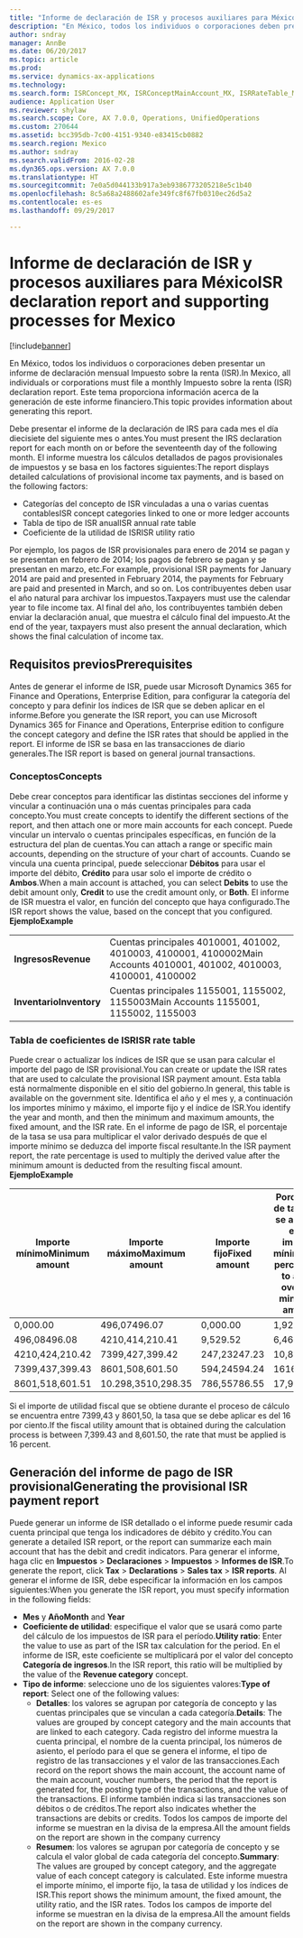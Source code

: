 ```yaml
---
title: "Informe de declaración de ISR y procesos auxiliares para México"
description: "En México, todos los individuos o corporaciones deben presentar un informe de declaración mensual Impuesto sobre la renta (ISR). Este tema proporciona información acerca de la generación de este informe financiero."
author: sndray
manager: AnnBe
ms.date: 06/20/2017
ms.topic: article
ms.prod: 
ms.service: dynamics-ax-applications
ms.technology: 
ms.search.form: ISRConcept_MX, ISRConceptMainAccount_MX, ISRRateTable_MX
audience: Application User
ms.reviewer: shylaw
ms.search.scope: Core, AX 7.0.0, Operations, UnifiedOperations
ms.custom: 270644
ms.assetid: bcc395db-7c00-4151-9340-e83415cb0882
ms.search.region: Mexico
ms.author: sndray
ms.search.validFrom: 2016-02-28
ms.dyn365.ops.version: AX 7.0.0
ms.translationtype: HT
ms.sourcegitcommit: 7e0a5d044133b917a3eb9386773205218e5c1b40
ms.openlocfilehash: 8c5a68a2488602afe349fc8f67fb0310ec26d5a2
ms.contentlocale: es-es
ms.lasthandoff: 09/29/2017

---
```


# <a name="isr-declaration-report-and-supporting-processes-for-mexico"></a><span data-ttu-id="ebe7a-104">Informe de declaración de ISR y procesos auxiliares para México</span><span class="sxs-lookup"><span data-stu-id="ebe7a-104">ISR declaration report and supporting processes for Mexico</span></span>

[!include[banner](../includes/banner.md)]


<span data-ttu-id="ebe7a-105">En México, todos los individuos o corporaciones deben presentar un informe de declaración mensual Impuesto sobre la renta (ISR).</span><span class="sxs-lookup"><span data-stu-id="ebe7a-105">In Mexico, all individuals or corporations must file a monthly Impuesto sobre la renta (ISR) declaration report.</span></span> <span data-ttu-id="ebe7a-106">Este tema proporciona información acerca de la generación de este informe financiero.</span><span class="sxs-lookup"><span data-stu-id="ebe7a-106">This topic provides information about generating this report.</span></span>

<span data-ttu-id="ebe7a-107">Debe presentar el informe de la declaración de IRS para cada mes el día diecisiete del siguiente mes o antes.</span><span class="sxs-lookup"><span data-stu-id="ebe7a-107">You must present the IRS declaration report for each month on or before the seventeenth day of the following month.</span></span> <span data-ttu-id="ebe7a-108">El informe muestra los cálculos detallados de pagos provisionales de impuestos y se basa en los factores siguientes:</span><span class="sxs-lookup"><span data-stu-id="ebe7a-108">The report displays detailed calculations of provisional income tax payments, and is based on the following factors:</span></span>

-   <span data-ttu-id="ebe7a-109">Categorías del concepto de ISR vinculadas a una o varias cuentas contables</span><span class="sxs-lookup"><span data-stu-id="ebe7a-109">ISR concept categories linked to one or more ledger accounts</span></span>
-   <span data-ttu-id="ebe7a-110">Tabla de tipo de ISR anual</span><span class="sxs-lookup"><span data-stu-id="ebe7a-110">ISR annual rate table</span></span>
-   <span data-ttu-id="ebe7a-111">Coeficiente de la utilidad de ISR</span><span class="sxs-lookup"><span data-stu-id="ebe7a-111">ISR utility ratio</span></span>

<span data-ttu-id="ebe7a-112">Por ejemplo, los pagos de ISR provisionales para enero de 2014 se pagan y se presentan en febrero de 2014; los pagos de febrero se pagan y se presentan en marzo, etc.</span><span class="sxs-lookup"><span data-stu-id="ebe7a-112">For example, provisional ISR payments for January 2014 are paid and presented in February 2014, the payments for February are paid and presented in March, and so on.</span></span> <span data-ttu-id="ebe7a-113">Los contribuyentes deben usar el año natural para archivar los impuestos.</span><span class="sxs-lookup"><span data-stu-id="ebe7a-113">Taxpayers must use the calendar year to file income tax.</span></span> <span data-ttu-id="ebe7a-114">Al final del año, los contribuyentes también deben enviar la declaración anual, que muestra el cálculo final del impuesto.</span><span class="sxs-lookup"><span data-stu-id="ebe7a-114">At the end of the year, taxpayers must also present the annual declaration, which shows the final calculation of income tax.</span></span>

## <a name="prerequisites"></a><span data-ttu-id="ebe7a-115">Requisitos previos</span><span class="sxs-lookup"><span data-stu-id="ebe7a-115">Prerequisites</span></span>
<span data-ttu-id="ebe7a-116">Antes de generar el informe de ISR, puede usar Microsoft Dynamics 365 for Finance and Operations, Enterprise Edition, para configurar la categoría del concepto y para definir los índices de ISR que se deben aplicar en el informe.</span><span class="sxs-lookup"><span data-stu-id="ebe7a-116">Before you generate the ISR report, you can use Microsoft Dynamics 365 for Finance and Operations, Enterprise edition to configure the concept category and define the ISR rates that should be applied in the report.</span></span> <span data-ttu-id="ebe7a-117">El informe de ISR se basa en las transacciones de diario generales.</span><span class="sxs-lookup"><span data-stu-id="ebe7a-117">The ISR report is based on general journal transactions.</span></span>

### <a name="concepts"></a><span data-ttu-id="ebe7a-118">Conceptos</span><span class="sxs-lookup"><span data-stu-id="ebe7a-118">Concepts</span></span>

<span data-ttu-id="ebe7a-119">Debe crear conceptos para identificar las distintas secciones del informe y vincular a continuación una o más cuentas principales para cada concepto.</span><span class="sxs-lookup"><span data-stu-id="ebe7a-119">You must create concepts to identify the different sections of the report, and then attach one or more main accounts for each concept.</span></span> <span data-ttu-id="ebe7a-120">Puede vincular un intervalo o cuentas principales específicas, en función de la estructura del plan de cuentas.</span><span class="sxs-lookup"><span data-stu-id="ebe7a-120">You can attach a range or specific main accounts, depending on the structure of your chart of accounts.</span></span> <span data-ttu-id="ebe7a-121">Cuando se vincula una cuenta principal, puede seleccionar **Débitos** para usar el importe del débito, **Crédito** para usar solo el importe de crédito o **Ambos**.</span><span class="sxs-lookup"><span data-stu-id="ebe7a-121">When a main account is attached, you can select **Debits** to use the debit amount only, **Credit** to use the credit amount only, or **Both**.</span></span> <span data-ttu-id="ebe7a-122">El informe de ISR muestra el valor, en función del concepto que haya configurado.</span><span class="sxs-lookup"><span data-stu-id="ebe7a-122">The ISR report shows the value, based on the concept that you configured.</span></span> <span data-ttu-id="ebe7a-123">**Ejemplo**</span><span class="sxs-lookup"><span data-stu-id="ebe7a-123">**Example**</span></span>

|               |                                                          |
|---------------|----------------------------------------------------------|
| <span data-ttu-id="ebe7a-124">**Ingresos**</span><span class="sxs-lookup"><span data-stu-id="ebe7a-124">**Revenue**</span></span>   | <span data-ttu-id="ebe7a-125">Cuentas principales 4010001, 401002, 4010003, 4100001, 4100002</span><span class="sxs-lookup"><span data-stu-id="ebe7a-125">Main Accounts 4010001, 401002, 4010003, 4100001, 4100002</span></span> |
| <span data-ttu-id="ebe7a-126">**Inventario**</span><span class="sxs-lookup"><span data-stu-id="ebe7a-126">**Inventory**</span></span> | <span data-ttu-id="ebe7a-127">Cuentas principales 1155001, 1155002, 1155003</span><span class="sxs-lookup"><span data-stu-id="ebe7a-127">Main Accounts 1155001, 1155002, 1155003</span></span>                  |

### <a name="isr-rate-table"></a><span data-ttu-id="ebe7a-128">Tabla de coeficientes de ISR</span><span class="sxs-lookup"><span data-stu-id="ebe7a-128">ISR rate table</span></span>

<span data-ttu-id="ebe7a-129">Puede crear o actualizar los índices de ISR que se usan para calcular el importe del pago de ISR provisional.</span><span class="sxs-lookup"><span data-stu-id="ebe7a-129">You can create or update the ISR rates that are used to calculate the provisional ISR payment amount.</span></span> <span data-ttu-id="ebe7a-130">Esta tabla está normalmente disponible en el sitio del gobierno.</span><span class="sxs-lookup"><span data-stu-id="ebe7a-130">In general, this table is available on the government site.</span></span> <span data-ttu-id="ebe7a-131">Identifica el año y el mes y, a continuación los importes mínimo y máximo, el importe fijo y el índice de ISR.</span><span class="sxs-lookup"><span data-stu-id="ebe7a-131">You identify the year and month, and then the minimum and maximum amounts, the fixed amount, and the ISR rate.</span></span> <span data-ttu-id="ebe7a-132">En el informe de pago de ISR, el porcentaje de la tasa se usa para multiplicar el valor derivado después de que el importe mínimo se deduzca del importe fiscal resultante.</span><span class="sxs-lookup"><span data-stu-id="ebe7a-132">In the ISR payment report, the rate percentage is used to multiply the derived value after the minimum amount is deducted from the resulting fiscal amount.</span></span> <span data-ttu-id="ebe7a-133">**Ejemplo**</span><span class="sxs-lookup"><span data-stu-id="ebe7a-133">**Example**</span></span>

| <span data-ttu-id="ebe7a-134">Importe mínimo</span><span class="sxs-lookup"><span data-stu-id="ebe7a-134">Minimum amount</span></span> | <span data-ttu-id="ebe7a-135">Importe máximo</span><span class="sxs-lookup"><span data-stu-id="ebe7a-135">Maximum amount</span></span> | <span data-ttu-id="ebe7a-136">Importe fijo</span><span class="sxs-lookup"><span data-stu-id="ebe7a-136">Fixed amount</span></span> | <span data-ttu-id="ebe7a-137">Porcentaje de tasa que se aplicará en el importe mínimo</span><span class="sxs-lookup"><span data-stu-id="ebe7a-137">Rate percentage to apply over the minimum amount</span></span> |
|----------------|----------------|--------------|--------------------------------------------------|
| <span data-ttu-id="ebe7a-138">0,00</span><span class="sxs-lookup"><span data-stu-id="ebe7a-138">0.00</span></span>           | <span data-ttu-id="ebe7a-139">496,07</span><span class="sxs-lookup"><span data-stu-id="ebe7a-139">496.07</span></span>         | <span data-ttu-id="ebe7a-140">0,00</span><span class="sxs-lookup"><span data-stu-id="ebe7a-140">0.00</span></span>         | <span data-ttu-id="ebe7a-141">1,92</span><span class="sxs-lookup"><span data-stu-id="ebe7a-141">1.92</span></span>                                             |
| <span data-ttu-id="ebe7a-142">496,08</span><span class="sxs-lookup"><span data-stu-id="ebe7a-142">496.08</span></span>         | <span data-ttu-id="ebe7a-143">4210,41</span><span class="sxs-lookup"><span data-stu-id="ebe7a-143">4,210.41</span></span>       | <span data-ttu-id="ebe7a-144">9,52</span><span class="sxs-lookup"><span data-stu-id="ebe7a-144">9.52</span></span>         | <span data-ttu-id="ebe7a-145">6,4</span><span class="sxs-lookup"><span data-stu-id="ebe7a-145">6.4</span></span>                                              |
| <span data-ttu-id="ebe7a-146">4210,42</span><span class="sxs-lookup"><span data-stu-id="ebe7a-146">4,210.42</span></span>       | <span data-ttu-id="ebe7a-147">7399,42</span><span class="sxs-lookup"><span data-stu-id="ebe7a-147">7,399.42</span></span>       | <span data-ttu-id="ebe7a-148">247,23</span><span class="sxs-lookup"><span data-stu-id="ebe7a-148">247.23</span></span>       | <span data-ttu-id="ebe7a-149">10,88</span><span class="sxs-lookup"><span data-stu-id="ebe7a-149">10.88</span></span>                                            |
| <span data-ttu-id="ebe7a-150">7399,43</span><span class="sxs-lookup"><span data-stu-id="ebe7a-150">7,399.43</span></span>       | <span data-ttu-id="ebe7a-151">8601,50</span><span class="sxs-lookup"><span data-stu-id="ebe7a-151">8,601.50</span></span>       | <span data-ttu-id="ebe7a-152">594,24</span><span class="sxs-lookup"><span data-stu-id="ebe7a-152">594.24</span></span>       | <span data-ttu-id="ebe7a-153">16</span><span class="sxs-lookup"><span data-stu-id="ebe7a-153">16</span></span>                                               |
| <span data-ttu-id="ebe7a-154">8601,51</span><span class="sxs-lookup"><span data-stu-id="ebe7a-154">8,601.51</span></span>       | <span data-ttu-id="ebe7a-155">10.298,35</span><span class="sxs-lookup"><span data-stu-id="ebe7a-155">10,298.35</span></span>      | <span data-ttu-id="ebe7a-156">786,55</span><span class="sxs-lookup"><span data-stu-id="ebe7a-156">786.55</span></span>       | <span data-ttu-id="ebe7a-157">17,92</span><span class="sxs-lookup"><span data-stu-id="ebe7a-157">17.92</span></span>                                            |

<span data-ttu-id="ebe7a-158">Si el importe de utilidad fiscal que se obtiene durante el proceso de cálculo se encuentra entre 7399,43 y 8601,50, la tasa que se debe aplicar es del 16 por ciento.</span><span class="sxs-lookup"><span data-stu-id="ebe7a-158">If the fiscal utility amount that is obtained during the calculation process is between 7,399.43 and 8,601.50, the rate that must be applied is 16 percent.</span></span>

## <a name="generating-the-provisional-isr-payment-report"></a><span data-ttu-id="ebe7a-159">Generación del informe de pago de ISR provisional</span><span class="sxs-lookup"><span data-stu-id="ebe7a-159">Generating the provisional ISR payment report</span></span>
<span data-ttu-id="ebe7a-160">Puede generar un informe de ISR detallado o el informe puede resumir cada cuenta principal que tenga los indicadores de débito y crédito.</span><span class="sxs-lookup"><span data-stu-id="ebe7a-160">You can generate a detailed ISR report, or the report can summarize each main account that has the debit and credit indicators.</span></span> <span data-ttu-id="ebe7a-161">Para generar el informe, haga clic en **Impuestos** &gt; **Declaraciones** &gt; **Impuestos** &gt; **Informes de ISR**.</span><span class="sxs-lookup"><span data-stu-id="ebe7a-161">To generate the report, click **Tax** &gt; **Declarations** &gt; **Sales tax** &gt; **ISR reports**.</span></span> <span data-ttu-id="ebe7a-162">Al generar el informe de ISR, debe especificar la información en los campos siguientes:</span><span class="sxs-lookup"><span data-stu-id="ebe7a-162">When you generate the ISR report, you must specify information in the following fields:</span></span>

-   <span data-ttu-id="ebe7a-163">**Mes** y **Año**</span><span class="sxs-lookup"><span data-stu-id="ebe7a-163">**Month** and **Year**</span></span>
-   <span data-ttu-id="ebe7a-164">**Coeficiente de utilidad**: especifique el valor que se usará como parte del cálculo de los impuestos de ISR para el período.</span><span class="sxs-lookup"><span data-stu-id="ebe7a-164">**Utility ratio**: Enter the value to use as part of the ISR tax calculation for the period.</span></span> <span data-ttu-id="ebe7a-165">En el informe de ISR, este coeficiente se multiplicará por el valor del concepto **Categoría de ingresos**.</span><span class="sxs-lookup"><span data-stu-id="ebe7a-165">In the ISR report, this ratio will be multiplied by the value of the **Revenue category** concept.</span></span>
-   <span data-ttu-id="ebe7a-166">**Tipo de informe**: seleccione uno de los siguientes valores:</span><span class="sxs-lookup"><span data-stu-id="ebe7a-166">**Type of report**: Select one of the following values:</span></span>
    -   <span data-ttu-id="ebe7a-167">**Detalles**: los valores se agrupan por categoría de concepto y las cuentas principales que se vinculan a cada categoría.</span><span class="sxs-lookup"><span data-stu-id="ebe7a-167">**Details**: The values are grouped by concept category and the main accounts that are linked to each category.</span></span> <span data-ttu-id="ebe7a-168">Cada registro del informe muestra la cuenta principal, el nombre de la cuenta principal, los números de asiento, el período para el que se genera el informe, el tipo de registro de las transacciones y el valor de las transacciones.</span><span class="sxs-lookup"><span data-stu-id="ebe7a-168">Each record on the report shows the main account, the account name of the main account, voucher numbers, the period that the report is generated for, the posting type of the transactions, and the value of the transactions.</span></span> <span data-ttu-id="ebe7a-169">El informe también indica si las transacciones son débitos o de créditos.</span><span class="sxs-lookup"><span data-stu-id="ebe7a-169">The report also indicates whether the transactions are debits or credits.</span></span> <span data-ttu-id="ebe7a-170">Todos los campos de importe del informe se muestran en la divisa de la empresa.</span><span class="sxs-lookup"><span data-stu-id="ebe7a-170">All the amount fields on the report are shown in the company currency</span></span>
    -   <span data-ttu-id="ebe7a-171">**Resumen**: los valores se agrupan por categoría de concepto y se calcula el valor global de cada categoría del concepto.</span><span class="sxs-lookup"><span data-stu-id="ebe7a-171">**Summary**: The values are grouped by concept category, and the aggregate value of each concept category is calculated.</span></span> <span data-ttu-id="ebe7a-172">Este informe muestra el importe mínimo, el importe fijo, la tasa de utilidad y los índices de ISR.</span><span class="sxs-lookup"><span data-stu-id="ebe7a-172">This report shows the minimum amount, the fixed amount, the utility ratio, and the ISR rates.</span></span> <span data-ttu-id="ebe7a-173">Todos los campos de importe del informe se muestran en la divisa de la empresa.</span><span class="sxs-lookup"><span data-stu-id="ebe7a-173">All the amount fields on the report are shown in the company currency.</span></span>





